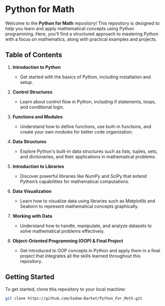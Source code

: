 # Python for Math

Welcome to the **Python for Math** repository! This repository is designed to help you learn and apply mathematical concepts using Python programming. Here, you'll find a structured approach to mastering Python with a focus on mathematics, along with practical examples and projects.

## Table of Contents

1. **Introduction to Python**
   - Get started with the basics of Python, including installation and setup.

2. **Control Structures**
   - Learn about control flow in Python, including if statements, loops, and conditional logic.

3. **Functions and Modules**
   - Understand how to define functions, use built-in functions, and create your own modules for better code organization.

4. **Data Structures**
   - Explore Python's built-in data structures such as lists, tuples, sets, and dictionaries, and their applications in mathematical problems.

5. **Introduction to Libraries**
   - Discover powerful libraries like NumPy and SciPy that extend Python’s capabilities for mathematical computations.

6. **Data Visualization**
   - Learn how to visualize data using libraries such as Matplotlib and Seaborn to represent mathematical concepts graphically.

7. **Working with Data**
   - Understand how to handle, manipulate, and analyze datasets to solve mathematical problems effectively.

8. **Object-Oriented Programming (OOP) & Final Project**
   - Get introduced to OOP concepts in Python and apply them in a final project that integrates all the skills learned throughout this repository.

## Getting Started

To get started, clone this repository to your local machine:

```bash
git clone https://github.com/Sadam-Barkat/Python_For_Math.git
